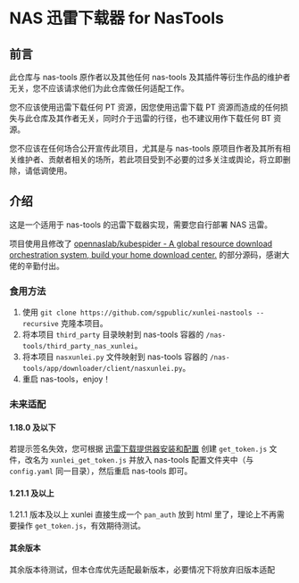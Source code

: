 # NAS 迅雷下载器 for NasTools

## 前言

此仓库与 nas-tools 原作者以及其他任何 nas-tools 及其插件等衍生作品的维护者无关，您不应该请求他们为此仓库做任何适配工作。

您不应该使用迅雷下载任何 PT 资源，因您使用迅雷下载 PT 资源而造成的任何损失与此仓库及其作者无关，同时介于迅雷的行径，也不建议用作下载任何 BT 资源。

您不应该在任何场合公开宣传此项目，尤其是与 nas-tools 原项目作者及其所有相关维护者、贡献者相关的场所，若此项目受到不必要的过多关注或舆论，将立即删除，请低调使用。

## 介绍

这是一个适用于 nas-tools 的迅雷下载器实现，需要您自行部署 NAS 迅雷。

项目使用且修改了 [opennaslab/kubespider - A global resource download orchestration system, build your home download center.](https://github.com/opennaslab/kubespider) 的部分源码，感谢大佬的辛勤付出。

### 食用方法

1. 使用 `git clone https://github.com/sgpublic/xunlei-nastools --recursive` 克隆本项目。
2. 将本项目 `third_party` 目录映射到 nas-tools 容器的 `/nas-tools/third_party_nas_xunlei`。
3. 将本项目 `nasxunlei.py` 文件映射到 nas-tools 容器的 `/nas-tools/app/downloader/client/nasxunlei.py`。
4. 重启 nas-tools，enjoy！

### 未来适配

#### 1.18.0 及以下

若提示签名失效，您可根据 [迅雷下载提供器安装和配置](https://github.com/opennaslab/kubespider/tree/f55eab6a931d1851d5cbe2b6467d7dde96bffdef/docs/zh/user_guide/thunder_install_config) 创建 `get_token.js` 文件，改名为 `xunlei_get_token.js` 并放入 nas-tools 配置文件夹中（与 `config.yaml` 同一目录），然后重启 nas-tools 即可。

#### 1.21.1 及以上

1.21.1 版本及以上 xunlei 直接生成一个 `pan_auth` 放到 html 里了，理论上不再需要操作 `get_token.js`，有效期待测试。

#### 其余版本

其余版本待测试，但本仓库优先适配最新版本，必要情况下将放弃旧版本适配